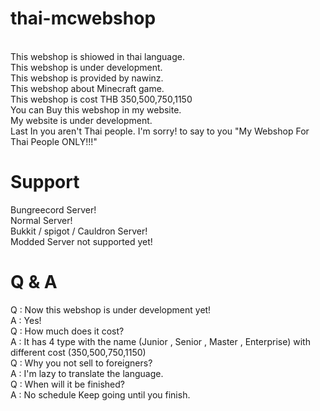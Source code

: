 # thai-mcwebshop
<br />This webshop is shiowed in thai language.
<br />This webshop is under development.
<br />This webshop is provided by nawinz.
<br />This webshop about Minecraft game.
<br />This webshop is cost THB 350,500,750,1150
<br />You can Buy this webshop in my website.
<br />My website is under development.
<br />Last In you aren't Thai people. I'm sorry! to say to you "My Webshop For Thai People ONLY!!!"
# Support
Bungreecord Server!
<br />Normal Server!
<br />Bukkit / spigot / Cauldron Server!
<br />Modded Server not supported yet!
# Q & A
Q : Now this webshop is under development yet!
<br />A : Yes!
<br />Q : How much does it cost?
<br />A : It has 4 type with the name (Junior , Senior , Master , Enterprise) with different cost (350,500,750,1150)
<br />Q : Why you not sell to foreigners?
<br />A : I'm lazy to translate the language.
<br />Q : When will it be finished?
<br />A : No schedule Keep going until you finish.

